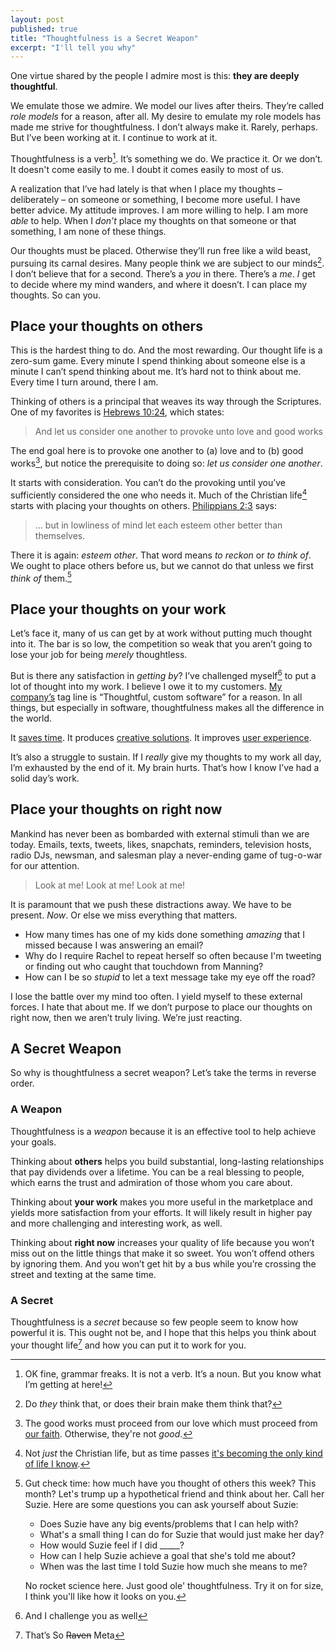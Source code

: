 ```yaml
---
layout: post
published: true
title: "Thoughtfulness is a Secret Weapon"
excerpt: "I'll tell you why"
---
```


One virtue shared by the people I admire most is this: **they are deeply thoughtful**.

We emulate those we admire. We model our lives after theirs. They’re called _role models_ for a reason, after all. My desire to emulate my role models has made me strive for thoughtfulness. I don’t always make it. Rarely, perhaps. But I’ve been working at it. I continue to work at it.

Thoughtfulness is a verb[^1]. It’s something we do. We practice it. Or we don’t. It doesn't come easily to me. I doubt it comes easily to most of us.

A realization that I’ve had lately is that when I place my thoughts – deliberately – on someone or something, I become more useful. I have better advice. My attitude improves. I am more willing to help. I am more _able_ to help. When I _don’t_ place my thoughts on that someone or that something, I am none of these things.

Our thoughts must be placed. Otherwise they’ll run free like a wild beast, pursuing its carnal desires. Many people think we are subject to our minds[^2]. I don’t believe that for a second. There’s a _you_ in there. There’s a _me_. _I_ get to decide where my mind wanders, and where it doesn’t. I can place my thoughts. So can you.

## Place your thoughts on others

This is the hardest thing to do. And the most rewarding. Our thought life is a zero-sum game. Every minute I spend thinking about someone else is a minute I can’t spend thinking about me. It’s hard not to think about me. Every time I turn around, there I am.

Thinking of others is a principal that weaves its way through the Scriptures. One of my favorites is [Hebrews 10:24][hebrews-10-24], which states:

> And let us consider one another to provoke unto love and good works

The end goal here is to provoke one another to (a) love and to (b) good works[^3], but notice the prerequisite to doing so: _let us consider one another_.

It starts with consideration. You can’t do the provoking until you’ve sufficiently considered the one who needs it. Much of the Christian life[^4] starts with placing your thoughts on others. [Philippians 2:3][phil-2-3] says:

> … but in lowliness of mind let each esteem other better than themselves.

There it is again: _esteem other_. That word means _to reckon_ or _to think of_. We ought to place others before us, but we cannot do that unless we first _think of_ them.[^5]

## Place your thoughts on your work

Let’s face it, many of us can get by at work without putting much thought into it. The bar is so low, the competition so weak that you aren’t going to lose your job for being _merely_ thoughtless.

But is there any satisfaction in _getting by_? I’ve challenged myself[^6] to put a lot of thought into my work. I believe I owe it to my customers. [My company’s][ol] tag line is “Thoughtful, custom software” for a reason. In all things, but especially in software, thoughtfulness makes all the difference in the world.

It [saves time][slow-down]. It produces [creative solutions][lateral-thinking]. It improves [user experience][empathy].

It’s also a struggle to sustain. If I _really_ give my thoughts to my work all day, I’m exhausted by the end of it. My brain hurts. That’s how I know I’ve had a solid day’s work.

## Place your thoughts on right now

Mankind has never been as bombarded with external stimuli than we are today. Emails, texts, tweets, likes, snapchats, reminders, television hosts, radio DJs, newsman, and salesman play a never-ending game of tug-o-war for our attention.

> Look at me! Look at me! Look at me!

It is paramount that we push these distractions away. We have to be present. _Now_. Or else we miss everything that matters.

* How many times has one of my kids done something _amazing_ that I missed because I was answering an email?
* Why do I require Rachel to repeat herself so often because I'm tweeting or finding out who caught that touchdown from Manning?
* How can I be so *stupid* to let a text message take my eye off the road?

I lose the battle over my mind too often. I yield myself to these external forces. I hate that about me. If we don’t purpose to place our thoughts on right now, then we aren’t truly living. We’re just reacting.

## A Secret Weapon

So why is thoughtfulness a secret weapon? Let’s take the terms in reverse order.

### A Weapon

Thoughtfulness is a _weapon_ because it is an effective tool to help achieve your goals.

Thinking about **others** helps you build substantial, long-lasting relationships that pay dividends over a lifetime. You can be a real blessing to people, which earns the trust and admiration of those whom you care about.

Thinking about **your work** makes you more useful in the marketplace and yields more satisfaction from your efforts. It will likely result in higher pay and more challenging and interesting work, as well.

Thinking about **right now** increases your quality of life because you won’t miss out on the little things that make it so sweet. You won’t offend others by ignoring them. And you won’t get hit by a bus while you’re crossing the street and texting at the same time.

### A Secret

Thoughtfulness is a _secret_ because so few people seem to know how powerful it is. This ought not be, and I hope that this helps you think about your thought life[^7] and how you can put it to work for you.


[^1]: OK fine, grammar freaks. It is not a verb. It’s a noun. But you know what I’m getting at here!

[^2]: Do _they_ think that, or does their brain make them think that?

[^3]: The good works must proceed from our love which must proceed from [our faith][hebrews-11-6]. Otherwise, they're not _good_.

[^4]: Not _just_ the Christian life, but as time passes [it's becoming the only kind of life I know][bubble-boy].

[^5]:
    Gut check time: how much have you thought of others this week? This month? Let's trump up a hypothetical friend and think about her. Call her Suzie. Here are some questions you can ask yourself about Suzie:

    * Does Suzie have any big events/problems that I can help with?
    * What's a small thing I can do for Suzie that would just make her day?
    * How would Suzie feel if I did _____?
    * How can I help Suzie achieve a goal that she's told me about?
    * When was the last time I told Suzie how much she means to me?

    No rocket science here. Just good ole' thoughtfulness. Try it on for size, I think you'll like how it looks on you.

[^6]: And I challenge you as well

[^7]: That’s So <strike>Raven</strike> Meta

[hebrews-10-24]: https://bible.com/1/heb.10.24.kjv
[hebrews-11-6]: https://bible.com/1/heb.11.6.kjv
[phil-2-3]: https://bible.com/1/php.2.3.kjv
[slow-down]: http://fuelyourcoding.com/slow-down-to-go-faster/
[lateral-thinking]: http://en.wikipedia.org/wiki/Lateral_thinking
[empathy]: http://en.wikipedia.org/wiki/Empathy
[bubble-boy]: /2015/02/bubble-boy/
[ol]: http://objectlateral.com
